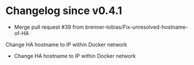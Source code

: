# Changelog since v0.4.1
- Merge pull request #39 from brenner-tobias/Fix-unresolved-hostname-of-HA

Change HA hostname to IP within Docker network 
- Change HA hostname to IP within Docker network 
